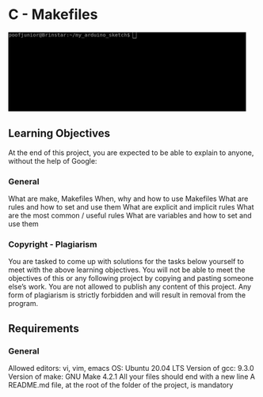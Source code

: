 # C - Makefiles

![alt text](image.png)

## Learning Objectives
At the end of this project, you are expected to be able to explain to anyone, without the help of Google:

### General
What are make, Makefiles
When, why and how to use Makefiles
What are rules and how to set and use them
What are explicit and implicit rules
What are the most common / useful rules
What are variables and how to set and use them

### Copyright - Plagiarism
You are tasked to come up with solutions for the tasks below yourself to meet 
with the above learning objectives.
You will not be able to meet the objectives of this or any following project 
by copying and pasting someone else’s work.
You are not allowed to publish any content of this project.
Any form of plagiarism is strictly forbidden and will result 
in removal from the program.

## Requirements

### General
Allowed editors: vi, vim, emacs
OS: Ubuntu 20.04 LTS
Version of gcc: 9.3.0
Version of make: GNU Make 4.2.1
All your files should end with a new line
A README.md file, at the root of the folder of the project, is mandatory
